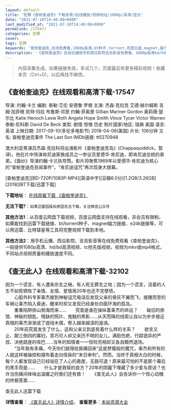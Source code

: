 ```yaml
---
layout: default
title: '犯罪《查帕奎迪克》下载资源/在线播放/视频地址/1080p/高清/蓝光'
date: "2021-07-10T14:40:08+0800"
last_modified_at: "2021-07-10T14:40:08+0800"
permalink: /17547/
categories: 犯罪
cover:
tags: 犯罪
keywords: '查帕奎迪克,在线免费看,1080p高清,bt种子,torrent,百度云盘,magnet,磁力链,迅雷下载资源'
description: '《查帕奎迪克》在线云播放手机西瓜影院吉吉影音免费看，1080p高清bd/hd未删减完整版和tc抢先枪版，mkv/mp4格式，附带bt/torrent种子、magnet/磁力链、百度云盘、网盘资源迅雷下载链接'
---
```


>内容采集生成，如果链接失效，多试几个，页面最后有更多精彩视频！收藏本页（Ctrl+D)，以后再找不麻烦。


## 《查帕奎迪克》在线观看和高清下载-17547

导演: 约翰·卡兰 编剧: 泰勒·艾伦 安德鲁·罗根 主演: 杰森·克拉克 艾德·赫尔姆斯 吉姆·加菲根 凯特·玛拉 布鲁斯·邓恩 约翰·菲奥里 Gillian Mariner Gordon 奥莉薇·瑟尔比 Katie Henoch Lexie Roth Angela Hope Smith Vince Tycer Victor Warren 泰勒·尼科斯 David De Beck 类型: 剧情 惊悚 历史 制片国家/地区: 瑞典 美国 语言: 英语 上映日期: 2017-09-10(多伦多电影节) 2018-04-06(美国) 片长: 106分钟 又名: 查帕奎迪克事件 The Last Son IMDb链接: tt5270948

澳大利亚男演员杰森·克拉科将出演影片《查帕奎迪克岛》(Chappaquiddick，暂译)，他在片中饰演肯尼迪家族成员之一参议员爱德华·肯尼迪，即肯尼迪总统的弟弟。《面纱》导演约翰·卡兰执导筒。影片将聚焦1969年以爱德华·肯尼迪为核心的“查帕奎迪克丑闻事件”，“肯尼迪诅咒”再次现身大银幕。


[查帕奎迪克][BD-720P/1080P-MP4][英语中字][豆瓣6.0分][1.2GB/3.26GB][2018][BT下载/迅雷下载]

**下载地址**： [在线观看下载 《查帕奎迪克》](https://www.btdx8.com/torrent/cpkdk_2018.html) 


**无法下载?**：`如果迅雷因版权原因无法下载，关注微信公众号 `

**其他方法1**：从百度云网盘下载视频，百度云网盘支持在线观看，非会员有限制，如果能找到迅雷下载链接、bt/torrent种子、magnet磁力链接、e2dk链接等，可以用迅雷、比特彗星等工具将完整视频下载到本地。

**其他方法2**：用手机云播、西瓜影院、吉吉影音等在线免费观看《查帕奎迪克》，一般提供1080p高清、hd/bd高清视频、tc抢先版视频，视频为mkv或mp4格式，不同站点视频质量和播放速度不同。


## 《查无此人》在线观看和高清下载-32102

因为一个谎言，有人遭来杀生之祸，有人死无葬生之地；因为一个谎言，活着的人生不如死牺牲了亲情、友情、爱情用20年也还不完孽债。<br />　　心脏外科专家辜杰接到神秘诅咒电话后发现父亲的骨灰不翼而飞，接踵而至的车祸让辜杰陷入昏迷，醒来时却又发现已经身处四面环海的孤岛。<br />　　重重陷阱排山倒海而来……　　究竟是谁在操纵着辜杰的命运？　　破旧的旅馆、神秘的钥匙、残缺的照片、鬼魅的黑影……从天而降的线索让自以为步步接近真相的辜杰渐渐成了提线木偶，卷入越来越深的漩涡。<br />　　20年前究竟发生了什么，这和父亲又到底有着什么样的关系？　　欲言又止、颠三倒四的寡妇，乖巧可人却又来历不明的女儿，满脸伤疤、行踪诡异的严叔、决绝跳崖的哑巴……当年的知情者一一惊险亮相却又各自黯然退场。<br />　　“当年我有多痛，今天你们就得给我痛回来”这是梦魇般的魔咒，辜杰和所有的人就这样被操控和摆布着走向怪戾的&ldquo;末日审判”。然而，当终于真相大白的时候，每个人都发现自己已经站在了人心的悬崖，无路可退！原来最可怕的不是那个幕后的黑手而是……　　什么才是救赎的良方？20年的阴霾下埋藏了多少爱与原谅？也许当伤痛间体味出温暖之时我们还有救！　　《查无此人》会告诉你一个惊心动魄的终极答案……


查无此人迅雷下载

**详情查看**： [《查无此人》详情介绍](/movie/32102/)， **查看更多**：[本站资源大全](/movie/t/all/)

